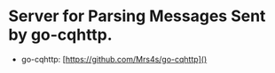 # Server for Parsing Messages Sent by go-cqhttp.

- go-cqhttp: [https://github.com/Mrs4s/go-cqhttp]()
